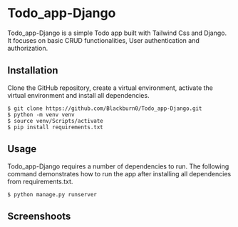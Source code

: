 # Todo_app-Django

Todo_app-Django is a simple Todo app built with Tailwind Css and Django. It focuses on basic CRUD functionalities, User authentication and authorization.

## Installation

Clone the GitHub repository, create a virtual environment, activate the virtual environment and install all dependencies.

```
$ git clone https://github.com/Blackburn0/Todo_app-Django.git
$ python -m venv venv
$ source venv/Scripts/activate
$ pip install requirements.txt
```

## Usage

Todo_app-Django requires a number of dependencies to run. The following command demonstrates how to run the app after installing all dependencies from requirements.txt.

```
$ python manage.py runserver
```

## Screenshoots




